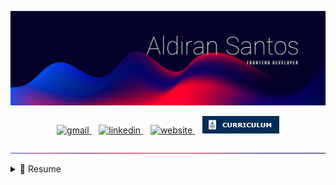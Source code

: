 ![Aldiran Santos - Frontend Developer](./imgs/cover.jpg)

<div align="center">
    <a href="mailto:contact.aldiransantos@gmail.com">
        <img src="https://img.shields.io/badge/Gmail-D14836?style=for-the-badge&logo=gmail&logoColor=white" target="_blank" alt="gmail" />
    </a>
      
    <a href="https://www.linkedin.com/in/aldiransantos/">
        <img src="https://img.shields.io/badge/-LinkedIn-%230077B5?style=for-the-badge&logo=linkedin&logoColor=white" target="_blank" alt="linkedin" />
    </a>
      
    <a href="https://aldiransantos.netlify.app/">
        <img src="https://img.shields.io/badge/website-000000?style=for-the-badge&logo=About.me&logoColor=white" target="_blank" alt="website" />
    </a>
      
    <a href="https://bityli.com/desenvolvedor-frontend-aldiransantos">
        <img src="./imgs/icon-curriculum.png" target="_blank" alt="curriculum" />
    </a>
</div>

![division-line](./imgs/division-line.jpg)

<details>
  <summary>📃 Resume</summary>

### Education

-   📖 **Computer Science**\
    📆 2011 - 2016\
    📍 **Federal University of Alagoas** - Arapiraca, Brazil

### Experience

-   👨‍💻 **Frontend Developer**\
    📆 Aug 2019 - Mar 2021\
    📍 **Zoop** - Rio de Janeiro/RJ, Brazil
    🛠️ **Skills**
    <div>
        <img
                src="https://img.shields.io/badge/HTML5-E34F26?style=for-the-badge&logo=html5&logoColor=white"
                alt="HTML5"
            />
        <img
                src="https://img.shields.io/badge/CSS3-1572B6?style=for-the-badge&logo=css3&logoColor=white"
                alt="CSS3"
            />
        <img
                src="https://img.shields.io/badge/JavaScript-F7DF1E?style=for-the-badge&logo=javascript&logoColor=black"
                alt="JavaScript"
            />
        <img
                src="https://img.shields.io/badge/jQuery-0769AD?style=for-the-badge&logo=jquery&logoColor=white"
                alt="jQuery"
            />
        <img
                src="https://img.shields.io/badge/PHP-777BB4?style=for-the-badge&logo=php&logoColor=whitehttps://img.shields.io/badge/Wordpress-21759B?style=for-the-badge&logo=wordpress&logoColor=white"
                alt="PHP"
            />
        <img
                src="https://img.shields.io/badge/Wordpress-21759B?style=for-the-badge&logo=wordpress&logoColor=white"
                alt="Wordpress"
            />
        <img
                src="https://img.shields.io/badge/Xampp-F37623?style=for-the-badge&logo=xampp&logoColor=white"
                alt="Xampp"
            />
        <img
                src="https://img.shields.io/badge/hotjar-FD3A5C?style=for-the-badge&logo=hotjar&logoColor=white"
                alt="Hotjar"
            />
        <img
                src="https://img.shields.io/badge/Figma-F24E1E?style=for-the-badge&logo=figma&logoColor=white"
                alt="Figma"
            />
        <img
                src="https://img.shields.io/badge/Adobe%20XD-470137?style=for-the-badge&logo=Adobe%20XD&logoColor=#FF61F6"
                alt="Adobe XD"
            />
        <img
                src="https://img.shields.io/badge/GIT-E44C30?style=for-the-badge&logo=git&logoColor=white"
                alt="Git"
            />
        <img
                src="https://img.shields.io/badge/GitHub-100000?style=for-the-badge&logo=github&logoColor=white"
                alt="GitHub"
            />
        <img
                src="https://img.shields.io/badge/Trello-0052CC?style=for-the-badge&logo=trello&logoColor=white"
                alt="Trello"
            />
        <img
                src="https://img.shields.io/badge/Miro-F7C922?style=for-the-badge&logo=Miro&logoColor=050036"
                alt="Miro"
            />
        <img
                src="https://img.shields.io/badge/Slack-4A154B?style=for-the-badge&logo=slack&logoColor=white"
                alt="Slack"
            />
        <img
                src="https://img.shields.io/badge/Zoom-2D8CFF?style=for-the-badge&logo=zoom&logoColor=white"
                alt="Zoom"
            />
    </div>
    <br />
    <br />
-   👨‍💻 **Frontend Developer**\
    📆 Sep 2018 - Feb 2019\
    📍 **Kiutor** - Rio de Janeiro/RJ, Brazil\
    🛠️ **Skills**\

-   👨‍💻 **Frontend Developer**\
    📆 Apr 2017 - Sep 2018\
    📍 **MEDGRUPO** - Rio de Janeiro/RJ, Brazil
    🛠️ **Skills**

-   👨‍💻 **Instrutor de Curso**\
    📆 Feb 2016 - Jun 2016\
    📍 **Microlins Franchising** - Arapiraca/AL, Brazil
    🛠️ **Skills**

</details>
